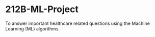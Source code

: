 # 212B-ML-Project
To answer important healthcare related questions using the Machine Learning (ML) algorithms.
